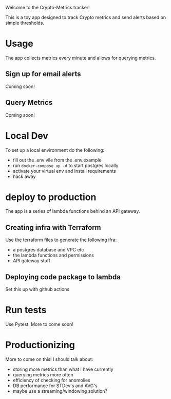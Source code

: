 Welcome to the Crypto-Metrics tracker!

This is a toy app designed to track Crypto metrics and send alerts based on simple thresholds.

# Usage
The app collects metrics every minute and allows for querying metrics.

## Sign up for email alerts
Coming soon!

## Query Metrics
Coming soon!

# Local Dev
To set up a local environment do the following:
- fill out the .env vile from the .env.example
- run `docker-compose up -d` to start postgres locally
- activate your virtual env and install requirements
- hack away

# deploy to production
The app is a series of lambda functions behind an API gateway.

## Creating infra with Terraform
Use the terraform files to generate the following ifra:
- a postgres database and VPC etc
- the lambda functions and permissions
- API gateway stuff

## Deploying code package to lambda
Set this up with github actions

# Run tests
Use Pytest. More to come soon!

# Productionizing
More to come on this! I should talk about:
- storing more metrics than what I have currently
- querying metrics more often
- efficiency of checking for anomolies
- DB performance for STDev's and AVG's
- maybe use a streaming/windowing solution?
